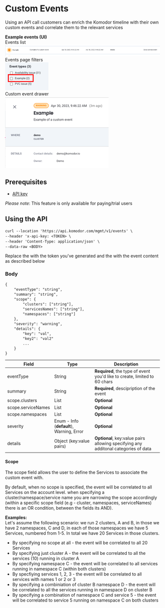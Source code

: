 # Custom Events
Using an API call customers can enrich the Komodor timeline with their own custom events and correlate them to the relevant services

**Example events (UI)**  
Events list
<img src="./img/custom-event-table.png">  
Events page filters  
<img src="./img/custom-event-filter.png">  
Custom event drawer  
<img src="./img/custom-event-drawer.png">


## Prerequisites 
- [API key](https://docs.komodor.com/Learn/Create-API-Token.html)

*Please note*: This feature is only available for paying/trial users

## Using the API

`curl --location 'https://api.komodor.com/mgmt/v1/events' \  `  
`--header 'x-api-key: <TOKEN> \  `  
`--header 'Content-Type: application/json' \  `   
`--data-raw <BODY>`  

Replace the <TOKEN> with the token you've generated and the <BODY> with the event content as described below

### Body 
```
{
    "eventType": "string", 
    "summary": "string", 
    "scope": { 
        "clusters": ["string"],
        "servicesNames": ["string"], 
        "namespaces": ["string"]
    }, 
    "severity": "warning", 
    "details": { 
        "key": "val",
        "key2": "val2"
        ...
    } 
}
```

| Field              	| Type                                  	| Description                                                                    	|
|--------------------	|---------------------------------------	|--------------------------------------------------------------------------------	|
| eventType          	| String                                	| **Required**, the type of event you'd like to create, limited to 60 chars          	|
| summary            	| String                                	| **Required**, descipription of the event                                           	|
| scope.clusters     	| List<String>                          	| **Optional**                                                                       	|
| scope.serviceNames 	| List<String>                          	| **Optional**                                                                       	|
| scope.namespaces   	| List<String>                          	| **Optional**                                                                       	|
| severity           	| Enum - Info (**default**), Warning, Error 	| **Optional**                                                                       	|
| details            	| Object (key:value pairs)              	| **Optional**, key:value pairs allowing specifying any additonal categories of data 	|

#### Scope 
The scope field allows the user to define the Services to associate the custom event with.

By default, when no scope is specified, the event will be correlated to all Services on the account level. when specifying a cluster/namespace/service name you are narrowing the scope accordingly (within a specific scope field (e.g - cluster, namespaces, serviceNames) there is an OR condition, between the fields its AND).  

**Examples:**   
Let's assume the following scenario: we run 2 clusters, A and B, in those we have 2 namespaces, C and D, in each of those namespaces we have 5 Services, numbered from 1-5. In total we have 20 Services in those clusters.

- By specifying no scope at all - the event will be correlated to all 20 Services  
- By specifying just cluster A - the event will be correlated to all the services (10) running in cluster A  
- By specifying namespace C - the event will be correlated to all services running in namespace C (within both clusters)   
- By specfiying services 1, 2, 3 - the event will be correlated to all services with names 1 or 2 or 3
- By specifying a combiniation of cluster B namespace D - the event will be correlated to all the services running in namespace D on cluster B
- By specifying a combination of namespace C and service 5 - the event will be correlated to service 5 running on namespace C on both clusters
